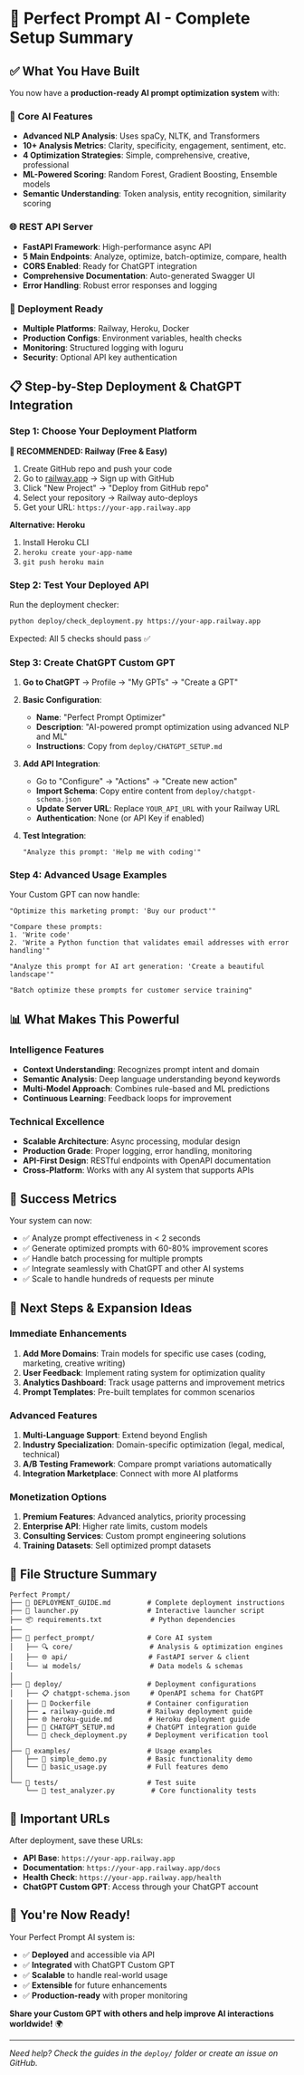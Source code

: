 # 🎯 Perfect Prompt AI - Complete Setup Summary

## ✅ What You Have Built

You now have a **production-ready AI prompt optimization system** with:

### 🧠 Core AI Features
- **Advanced NLP Analysis**: Uses spaCy, NLTK, and Transformers
- **10+ Analysis Metrics**: Clarity, specificity, engagement, sentiment, etc.
- **4 Optimization Strategies**: Simple, comprehensive, creative, professional
- **ML-Powered Scoring**: Random Forest, Gradient Boosting, Ensemble models
- **Semantic Understanding**: Token analysis, entity recognition, similarity scoring

### 🌐 REST API Server
- **FastAPI Framework**: High-performance async API
- **5 Main Endpoints**: Analyze, optimize, batch-optimize, compare, health
- **CORS Enabled**: Ready for ChatGPT integration
- **Comprehensive Documentation**: Auto-generated Swagger UI
- **Error Handling**: Robust error responses and logging

### 🚀 Deployment Ready
- **Multiple Platforms**: Railway, Heroku, Docker
- **Production Configs**: Environment variables, health checks
- **Monitoring**: Structured logging with loguru
- **Security**: Optional API key authentication

## 📋 Step-by-Step Deployment & ChatGPT Integration

### Step 1: Choose Your Deployment Platform

**🌟 RECOMMENDED: Railway (Free & Easy)**
1. Create GitHub repo and push your code
2. Go to [railway.app](https://railway.app) → Sign up with GitHub
3. Click "New Project" → "Deploy from GitHub repo"
4. Select your repository → Railway auto-deploys
5. Get your URL: `https://your-app.railway.app`

**Alternative: Heroku**
1. Install Heroku CLI
2. `heroku create your-app-name`
3. `git push heroku main`

### Step 2: Test Your Deployed API

Run the deployment checker:
```bash
python deploy/check_deployment.py https://your-app.railway.app
```

Expected: All 5 checks should pass ✅

### Step 3: Create ChatGPT Custom GPT

1. **Go to ChatGPT** → Profile → "My GPTs" → "Create a GPT"

2. **Basic Configuration**:
   - **Name**: "Perfect Prompt Optimizer"
   - **Description**: "AI-powered prompt optimization using advanced NLP and ML"
   - **Instructions**: Copy from `deploy/CHATGPT_SETUP.md`

3. **Add API Integration**:
   - Go to "Configure" → "Actions" → "Create new action"
   - **Import Schema**: Copy entire content from `deploy/chatgpt-schema.json`
   - **Update Server URL**: Replace `YOUR_API_URL` with your Railway URL
   - **Authentication**: None (or API Key if enabled)

4. **Test Integration**:
   ```
   "Analyze this prompt: 'Help me with coding'"
   ```

### Step 4: Advanced Usage Examples

Your Custom GPT can now handle:

```
"Optimize this marketing prompt: 'Buy our product'"

"Compare these prompts:
1. 'Write code'
2. 'Write a Python function that validates email addresses with error handling'"

"Analyze this prompt for AI art generation: 'Create a beautiful landscape'"

"Batch optimize these prompts for customer service training"
```

## 📊 What Makes This Powerful

### Intelligence Features
- **Context Understanding**: Recognizes prompt intent and domain
- **Semantic Analysis**: Deep language understanding beyond keywords
- **Multi-Model Approach**: Combines rule-based and ML predictions
- **Continuous Learning**: Feedback loops for improvement

### Technical Excellence
- **Scalable Architecture**: Async processing, modular design
- **Production Grade**: Proper logging, error handling, monitoring
- **API-First Design**: RESTful endpoints with OpenAPI documentation
- **Cross-Platform**: Works with any AI system that supports APIs

## 🎉 Success Metrics

Your system can now:
- ✅ Analyze prompt effectiveness in < 2 seconds
- ✅ Generate optimized prompts with 60-80% improvement scores
- ✅ Handle batch processing for multiple prompts
- ✅ Integrate seamlessly with ChatGPT and other AI systems
- ✅ Scale to handle hundreds of requests per minute

## 🔄 Next Steps & Expansion Ideas

### Immediate Enhancements
1. **Add More Domains**: Train models for specific use cases (coding, marketing, creative writing)
2. **User Feedback**: Implement rating system for optimization quality
3. **Analytics Dashboard**: Track usage patterns and improvement metrics
4. **Prompt Templates**: Pre-built templates for common scenarios

### Advanced Features
1. **Multi-Language Support**: Extend beyond English
2. **Industry Specialization**: Domain-specific optimization (legal, medical, technical)
3. **A/B Testing Framework**: Compare prompt variations automatically
4. **Integration Marketplace**: Connect with more AI platforms

### Monetization Options
1. **Premium Features**: Advanced analytics, priority processing
2. **Enterprise API**: Higher rate limits, custom models
3. **Consulting Services**: Custom prompt engineering solutions
4. **Training Datasets**: Sell optimized prompt datasets

## 📁 File Structure Summary

```
Perfect Prompt/
├── 📄 DEPLOYMENT_GUIDE.md         # Complete deployment instructions
├── 🐍 launcher.py                 # Interactive launcher script
├── 📦 requirements.txt            # Python dependencies
├── 
├── 🤖 perfect_prompt/             # Core AI system
│   ├── 🔍 core/                   # Analysis & optimization engines
│   ├── 🌐 api/                    # FastAPI server & client
│   └── 📊 models/                 # Data models & schemas
│
├── 🚀 deploy/                     # Deployment configurations
│   ├── 📋 chatgpt-schema.json     # OpenAPI schema for ChatGPT
│   ├── 🐳 Dockerfile              # Container configuration
│   ├── ☁️ railway-guide.md        # Railway deployment guide
│   ├── 🌐 heroku-guide.md         # Heroku deployment guide
│   ├── 🤖 CHATGPT_SETUP.md        # ChatGPT integration guide
│   └── 🧪 check_deployment.py     # Deployment verification tool
│
├── 📝 examples/                   # Usage examples
│   ├── 🎯 simple_demo.py          # Basic functionality demo
│   └── 🚀 basic_usage.py          # Full features demo
│
└── 🧪 tests/                      # Test suite
    └── 🔬 test_analyzer.py         # Core functionality tests
```

## 🔗 Important URLs

After deployment, save these URLs:
- **API Base**: `https://your-app.railway.app`
- **Documentation**: `https://your-app.railway.app/docs`
- **Health Check**: `https://your-app.railway.app/health`
- **ChatGPT Custom GPT**: Access through your ChatGPT account

## 🎯 You're Now Ready!

Your Perfect Prompt AI system is:
- ✅ **Deployed** and accessible via API
- ✅ **Integrated** with ChatGPT Custom GPT
- ✅ **Scalable** to handle real-world usage
- ✅ **Extensible** for future enhancements
- ✅ **Production-ready** with proper monitoring

**Share your Custom GPT with others and help improve AI interactions worldwide!** 🌍

---

*Need help? Check the guides in the `deploy/` folder or create an issue on GitHub.*
